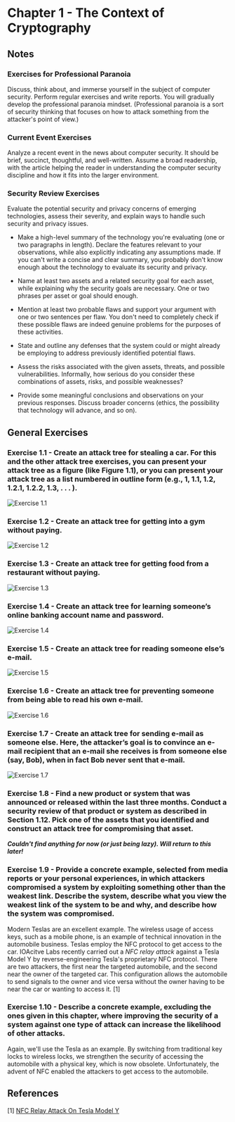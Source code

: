 # Chapter 1 - The Context of Cryptography

## Notes

### Exercises for Professional Paranoia

Discuss, think about, and immerse yourself in the subject of computer security.
Perform regular exercises and write reports.
You will gradually develop the professional paranoia mindset.
(Professional paranoia is a sort of security thinking that focuses on how to attack something from the attacker's point of view.)

### Current Event Exercises

Analyze a recent event in the news about computer security.
It should be brief, succinct, thoughtful, and well-written.
Assume a broad readership, with the article helping the reader in understanding the computer security discipline and how it fits into the larger environment.

### Security Review Exercises

Evaluate the potential security and privacy concerns of emerging technologies, assess their severity, and explain ways to handle such security and privacy issues.

- Make a high-level summary of the technology you're evaluating (one or two paragraphs in length). Declare the features relevant to your observations, while also explicitly indicating any assumptions made. If you can't write a concise and clear summary, you probably don't know enough about the technology to evaluate its security and privacy.

- Name at least two assets and a related security goal for each asset, while explaining why the security goals are necessary. One or two phrases per asset or goal should enough.

- Mention at least two probable flaws and support your argument with one or two sentences per flaw. You don't need to completely check if these possible flaws are indeed genuine problems for the purposes of these activities.

- State and outline any defenses that the system could or might already be employing to address previously identified potential flaws.

- Assess the risks associated with the given assets, threats, and possible vulnerabilities. Informally, how serious do you consider these combinations of assets, risks, and possible weaknesses?

- Provide some meaningful conclusions and observations on your previous responses. Discuss broader concerns (ethics, the possibility that technology will advance, and so on).

## General Exercises

### Exercise 1.1 - Create an attack tree for stealing a car. For this and the other attack tree exercises, you can present your attack tree as a figure (like Figure 1.1), or you can present your attack tree as a list numbered in outline form (e.g., 1, 1.1, 1.2, 1.2.1, 1.2.2, 1.3, . . . ).

![Exercise 1.1](exercise_1_1.png "Exercise 1.1")

### Exercise 1.2 - Create an attack tree for getting into a gym without paying.

![Exercise 1.2](exercise_1_2.png "Exercise 1.2")

### Exercise 1.3 - Create an attack tree for getting food from a restaurant without paying.

![Exercise 1.3](exercise_1_3.png "Exercise 1.3")

### Exercise 1.4 - Create an attack tree for learning someone’s online banking account name and password.

![Exercise 1.4](exercise_1_4.png "Exercise 1.4")

### Exercise 1.5 - Create an attack tree for reading someone else’s e-mail.

![Exercise 1.5](exercise_1_5.png "Exercise 1.5")

### Exercise 1.6 - Create an attack tree for preventing someone from being able to read his own e-mail.

![Exercise 1.6](exercise_1_6.png "Exercise 1.6")

### Exercise 1.7 - Create an attack tree for sending e-mail as someone else. Here, the attacker’s goal is to convince an e-mail recipient that an e-mail she receives is from someone else (say, Bob), when in fact Bob never sent that e-mail.

![Exercise 1.7](exercise_1_7.png "Exercise 1.7")

### Exercise 1.8 - Find a new product or system that was announced or released within the last three months. Conduct a security review of that product or system as described in Section 1.12. Pick one of the assets that you identified and construct an attack tree for compromising that asset.

 ***Couldn't find anything for now (or just being lazy). Will return to this later!***

### Exercise 1.9 - Provide a concrete example, selected from media reports or your personal experiences, in which attackers compromised a system by exploiting something other than the weakest link. Describe the system, describe what you view the weakest link of the system to be and why, and describe how the system was compromised.

Modern Teslas are an excellent example. The wireless usage of access keys, such as a mobile phone, is an example of technical innovation in the automobile business. Teslas employ the NFC protocol to get access to the car. IOAcitve Labs recently carried out a *NFC relay attack* against a Tesla Model Y by reverse-engineering Tesla's proprietary NFC protocol. There are two attackers, the first near the targeted automobile, and the second near the owner of the targeted car. This configuration allows the automobile to send signals to the owner and vice versa without the owner having to be near the car or wanting to access it. [1]

### Exercise 1.10 - Describe a concrete example, excluding the ones given in this chapter, where improving the security of a system against one type of attack can increase the likelihood of other attacks.

Again, we'll use the Tesla as an example. By switching from traditional key locks to wireless locks, we strengthen the security of accessing the automobile with a physical key, which is now obsolete. Unfortunately, the advent of NFC enabled the attackers to get access to the automobile.

## References

[1] [NFC Relay Attack On Tesla Model Y](https://labs.ioactive.com/2022/09/nfc-relay-attack-on-tesla-model-y-josep.html)

